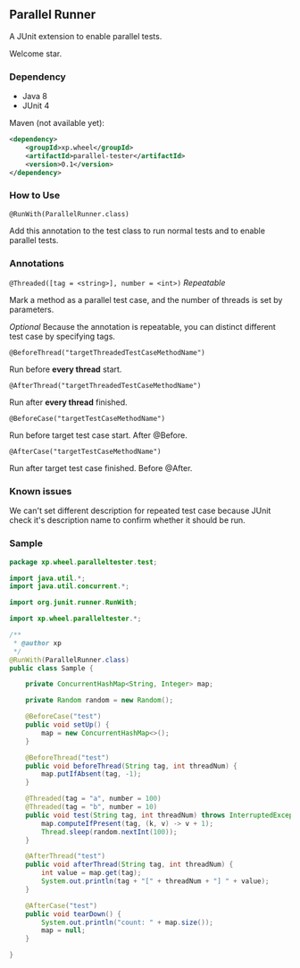 ## Parallel Runner

A JUnit extension to enable parallel tests.

Welcome star.

### Dependency

- Java 8
- JUnit 4

Maven (not available yet):

```xml
<dependency>
    <groupId>xp.wheel</groupId>
    <artifactId>parallel-tester</artifactId>
    <version>0.1</version>
</dependency>
```

### How to Use

`@RunWith(ParallelRunner.class)`

Add this annotation to the test class to run normal tests and to enable parallel tests.

### Annotations

`@Threaded([tag = <string>], number = <int>)` *Repeatable*

Mark a method as a parallel test case, and the number of threads is set by parameters.

*Optional* Because the annotation is repeatable, you can distinct different test case by specifying tags.

`@BeforeThread("targetThreadedTestCaseMethodName")`

Run before **every thread** start.

`@AfterThread("targetThreadedTestCaseMethodName")`

Run after **every thread** finished.

`@BeforeCase("targetTestCaseMethodName")`

Run before target test case start. After @Before.

`@AfterCase("targetTestCaseMethodName")`

Run after target test case finished. Before @After.

### Known issues

We can't set different description for repeated test case because JUnit check it's description name to confirm whether it should be run.

### Sample

```java
package xp.wheel.paralleltester.test;

import java.util.*;
import java.util.concurrent.*;

import org.junit.runner.RunWith;

import xp.wheel.paralleltester.*;

/**
 * @author xp
 */
@RunWith(ParallelRunner.class)
public class Sample {

    private ConcurrentHashMap<String, Integer> map;

    private Random random = new Random();

    @BeforeCase("test")
    public void setUp() {
        map = new ConcurrentHashMap<>();
    }

    @BeforeThread("test")
    public void beforeThread(String tag, int threadNum) {
        map.putIfAbsent(tag, -1);
    }

    @Threaded(tag = "a", number = 100)
    @Threaded(tag = "b", number = 10)
    public void test(String tag, int threadNum) throws InterruptedException {
        map.computeIfPresent(tag, (k, v) -> v + 1);
        Thread.sleep(random.nextInt(100));
    }

    @AfterThread("test")
    public void afterThread(String tag, int threadNum) {
        int value = map.get(tag);
        System.out.println(tag + "[" + threadNum + "] " + value);
    }

    @AfterCase("test")
    public void tearDown() {
        System.out.println("count: " + map.size());
        map = null;
    }

}
```